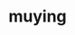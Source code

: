 # muying
<!DOCTYPE html>  
<html lang="en">  
<head>  
    <meta charset="UTF-8">  
    <meta name="viewport" content="width=device-width, initial-scale=1.0">  
    <title>沐樱|文字转语音</title>
	<style>  
	    body {  
	        background-image: url('123.jpg');  
	        /* 其他可选的样式属性，如背景大小、位置等 */  
	        background-size: cover; /* 这将使背景图片覆盖整个元素 */  
	        background-position: center; /* 这将使背景图片在元素中居中 */  
	        background-repeat: no-repeat; /* 这将防止背景图片重复 */  
	    }  
		 #textToSpeak {  
		        /* 设置背景颜色，并使用 rgba 来添加透明度 */  
		        background-color: rgba(255, 255, 255, 0.5); /* 白色半透明，透明度为 0.5 */  
		        /* 你可以根据需要调整颜色和透明度值 */  
		  
		        /* 其他可能的样式 */  
		        border: 1px solid #ccc; /* 边框 */  
		        padding: 10px; /* 内边距 */  
		        resize: vertical; /* 允许垂直调整大小 */  
		    }
			  .speak-button {  
			              background-color: #4CAF50; /* 背景色 */  
			              color: white; /* 字体颜色 */  
			              padding: 10px 100px; /* 内边距 */  
			              border: none; /* 边框 */  
			              border-radius: 4px; /* 圆角 */  
			              cursor: pointer; /* 鼠标悬停时显示为小手 */  
			          }  
	</style>
	<link rel="icon" href="img/kk.png">
</head>  
<body>  
  
<textarea id="textToSpeak" rows="50" cols="200">  
    请在此处输入您想要转换为语音的文本。  
</textarea>  
  
 <button onclick="speak()" class="speak-button">开始朗读</button>  
  
<script>  
    function speak() {  
        // 获取文本  
        const text = document.getElementById('textToSpeak').value;  
  
        // 创建一个新的 SpeechSynthesisUtterance 实例  
        const utterance = new SpeechSynthesisUtterance(text);  
  
        // 设置语音的音量、语速等（可选）  
        utterance.volume = 1; // 0 到 1 之间  
        utterance.rate = 1; // 默认语速为 1，可以是 0.1 到 10 之间的任何值  
        utterance.pitch = 1; // 0 到 2 之间的值，默认为 1  
  
        // 尝试选择一个可用的语音  
        // 注意：这取决于用户的浏览器和系统配置，可能不可用或非常有限  
        const voices = window.speechSynthesis.getVoices();  
        // 查找特定语言或名称的语音（例如，英文的 "Google UK English Female"）  
        // 这里只是一个示例，实际上你可能需要遍历 voices 数组来找到合适的语音  
        for (let i = 0; i < voices.length; i++) {  
            if (voices[i].lang === 'en-US' && voices[i].name === 'Google US English') {  
                utterance.voice = voices[i];  
                break;  
            }  
        }  
  
        // 如果未找到特定语音，则使用默认语音  
        if (!utterance.voice) {  
            console.log('No matching voice found, using default.');  
        }  
  
        // 开始朗读  
        window.speechSynthesis.speak(utterance);  
    }  
  
    // 监听 voiceschanged 事件，以便在可用语音改变时更新选项（如果有的话）  
    window.speechSynthesis.onvoiceschanged = function() {  
        const voices = window.speechSynthesis.getVoices();  
        // 在这里可以更新用户界面以显示可用的语音选项（如果有的话）  
    };  
</script>  
  
</body>  
</html>
